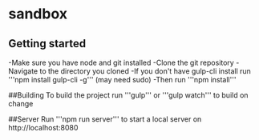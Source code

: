 # sandbox

## Getting started
-Make sure you have node and git installed
-Clone the git repository
-Navigate to the directory you cloned
-If you don't have gulp-cli install run '''npm install gulp-cli -g''' (may need sudo)
-Then run '''npm install'''


##Building
To build the project run '''gulp''' or '''gulp watch''' to build on change

##Server
Run '''npm run server''' to start a local server on http://localhost:8080
